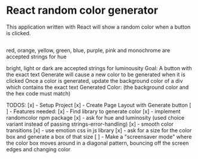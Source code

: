 # React random color generator

This application written with React will show a random color when a button is clicked.

##

red, orange, yellow, green, blue, purple, pink and monochrome are accepted strings for hue

bright, light or dark are accepted strings for luminousity
Goal:
A button with the exact text Generate will cause a new color to be generated when it is clicked
Once a color is generated, update the background color of a div which contains the exact text Generated Color: <background color hex code> (the background color and the hex code must match)

TODOS:
[x] - Setup Project
[x] - Create Page Layout with Generate button
[ ] - Features needed:
[x] - Find library to generate color
[x] - implement randomcolor npm package
[x] - ask for hue and luminosity (used choice variant instead of passing strings-error-handling)
[x] - smooth color transitions
[x] - use emotion css in js library
[x] - ask for a size for the color box and generate a box of that size
[ ] - Make a "screensaver mode" where the color box moves around in a diagonal pattern, bouncing off the screen edges and changing color
